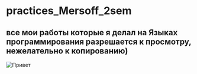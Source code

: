 # practices_Mersoff_2sem
все мои работы которые я делал на Языках программирования
разрешается к просмотру, нежелательно к копированию) 
---
![Привет]([https://c.tenor.com/pPKOYQpTO8AAAAAM/monkey-developer.gif](https://c.tenor.com/hmDMrE1yMAkAAAAC/when-the-coding-when-the.gif)) 
